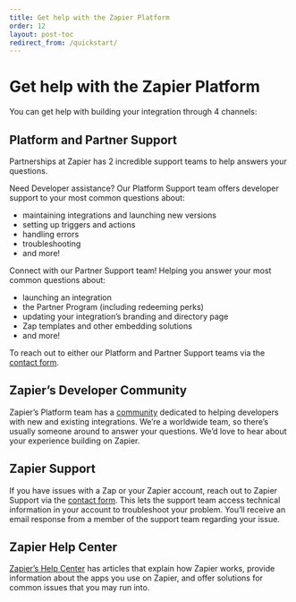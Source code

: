 ```yaml
---
title: Get help with the Zapier Platform
order: 12
layout: post-toc
redirect_from: /quickstart/
---
```


# Get help with the Zapier Platform

You can get help with building your integration through 4 channels:

## Platform and Partner Support

Partnerships at Zapier has 2 incredible support teams to help answers your questions. 

Need Developer assistance? Our Platform Support team offers developer support to your most common questions about:

* maintaining integrations and launching new versions
* setting up triggers and actions
* handling errors
* troubleshooting
* and more!

Connect with our Partner Support team! Helping you answer your most common questions about:

* launching an integration
* the Partner Program (including redeeming perks)
* updating your integration’s branding and directory page
* Zap templates and other embedding solutions
* and more!

To reach out to either our Platform and Partner Support teams via the [contact form](https://developer.zapier.com/contact).

## Zapier’s Developer Community

Zapier’s Platform team has a [community](https://community.zapier.com/for-developers-61) dedicated to helping developers with new and existing integrations. We’re a worldwide team, so there’s usually someone around to answer your questions. We’d love to hear about your experience building on Zapier.

## Zapier Support

If you have issues with a Zap or your Zapier account, reach out to Zapier Support via the [contact form](https://zapier.com/app/contact-us). This lets the support team access technical information in your account to troubleshoot your problem. You’ll receive an email response from a member of the support team regarding your issue.

## Zapier Help Center

[Zapier’s Help Center](https://zapier.com/help) has articles that explain how Zapier works, provide information about the apps you use on Zapier, and offer solutions for common issues that you may run into.



